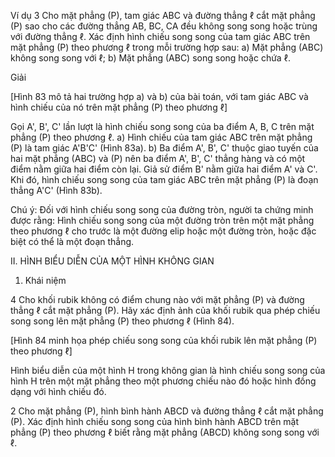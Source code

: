 Ví dụ 3 Cho mặt phẳng (P), tam giác ABC và đường thẳng ℓ cắt mặt phẳng (P) sao cho các đường thẳng AB, BC, CA đều không song song hoặc trùng với đường thẳng ℓ. Xác định hình chiếu song song của tam giác ABC trên mặt phẳng (P) theo phương ℓ trong mỗi trường hợp sau:
a) Mặt phẳng (ABC) không song song với ℓ;
b) Mặt phẳng (ABC) song song hoặc chứa ℓ.

Giải

[Hình 83 mô tả hai trường hợp a) và b) của bài toán, với tam giác ABC và hình chiếu của nó trên mặt phẳng (P) theo phương ℓ]

Gọi A', B', C' lần lượt là hình chiếu song song của ba điểm A, B, C trên mặt phẳng (P) theo phương ℓ.
a) Hình chiếu của tam giác ABC trên mặt phẳng (P) là tam giác A'B'C' (Hình 83a).
b) Ba điểm A', B', C' thuộc giao tuyến của hai mặt phẳng (ABC) và (P) nên ba điểm A', B', C' thẳng hàng và có một điểm nằm giữa hai điểm còn lại. Giả sử điểm B' nằm giữa hai điểm A' và C'. Khi đó, hình chiếu song song của tam giác ABC trên mặt phẳng (P) là đoạn thẳng A'C' (Hình 83b).

Chú ý: Đối với hình chiếu song song của đường tròn, người ta chứng minh được rằng: Hình chiếu song song của một đường tròn trên một mặt phẳng theo phương ℓ cho trước là một đường elip hoặc một đường tròn, hoặc đặc biệt có thể là một đoạn thẳng.

II. HÌNH BIỂU DIỄN CỦA MỘT HÌNH KHÔNG GIAN

1. Khái niệm

4 Cho khối rubik không có điểm chung nào với mặt phẳng (P) và đường thẳng ℓ cắt mặt phẳng (P). Hãy xác định ảnh của khối rubik qua phép chiếu song song lên mặt phẳng (P) theo phương ℓ (Hình 84).

[Hình 84 minh họa phép chiếu song song của khối rubik lên mặt phẳng (P) theo phương ℓ]

Hình biểu diễn của một hình H trong không gian là hình chiếu song song của hình H trên một mặt phẳng theo một phương chiếu nào đó hoặc hình đồng dạng với hình chiếu đó.

2 Cho mặt phẳng (P), hình bình hành ABCD và đường thẳng ℓ cắt mặt phẳng (P). Xác định hình chiếu song song của hình bình hành ABCD trên mặt phẳng (P) theo phương ℓ biết rằng mặt phẳng (ABCD) không song song với ℓ.